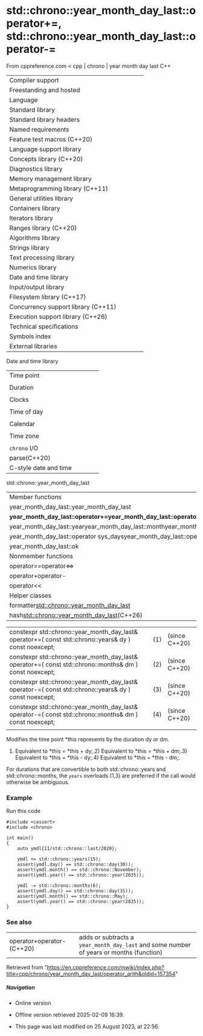 # std::chrono::year_month_day_last::operator+=, std::chrono::year_month_day_last::operator-=

From cppreference.com
< cpp‎ | chrono‎ | year month day last
C++

|  |  |  |  |  |
| --- | --- | --- | --- | --- |
| Compiler support | | | | |
| Freestanding and hosted | | | | |
| Language | | | | |
| Standard library | | | | |
| Standard library headers | | | | |
| Named requirements | | | | |
| Feature test macros (C++20) | | | | |
| Language support library | | | | |
| Concepts library (C++20) | | | | |
| Diagnostics library | | | | |
| Memory management library | | | | |
| Metaprogramming library (C++11) | | | | |
| General utilities library | | | | |
| Containers library | | | | |
| Iterators library | | | | |
| Ranges library (C++20) | | | | |
| Algorithms library | | | | |
| Strings library | | | | |
| Text processing library | | | | |
| Numerics library | | | | |
| Date and time library | | | | |
| Input/output library | | | | |
| Filesystem library (C++17) | | | | |
| Concurrency support library (C++11) | | | | |
| Execution support library (C++26) | | | | |
| Technical specifications | | | | |
| Symbols index | | | | |
| External libraries | | | | |

Date and time library

|  |  |  |  |  |
| --- | --- | --- | --- | --- |
| Time point | | | | |
| |  |  |  |  |  | | --- | --- | --- | --- | --- | | time_point(C++11) | | | | | | |  |  |  |  |  | | --- | --- | --- | --- | --- | | clock_time_conversion(C++20) | | | | | | |  |  |  |  |  | | --- | --- | --- | --- | --- | | clock_cast(C++20) | | | | | |
| Duration | | | | |
| |  |  |  |  |  | | --- | --- | --- | --- | --- | | duration(C++11) | | | | | |
| Clocks | | | | |
| |  |  |  |  |  | | --- | --- | --- | --- | --- | | system_clock(C++11) | | | | | | steady_clock(C++11) | | | | | | is_clock(C++20) | | | | | | |  |  |  |  |  | | --- | --- | --- | --- | --- | | utc_clock(C++20) | | | | | | tai_clock(C++20) | | | | | | high_resolution_clock(C++11) | | | | | | |  |  |  |  |  | | --- | --- | --- | --- | --- | | gps_clock(C++20) | | | | | | file_clock(C++20) | | | | | | local_t(C++20) | | | | | |
| Time of day | | | | |
| |  |  |  |  |  | | --- | --- | --- | --- | --- | | is_amis_pm(C++20)(C++20) | | | | | | |  |  |  |  |  | | --- | --- | --- | --- | --- | | make12make24(C++20)(C++20) | | | | | | |  |  |  |  |  | | --- | --- | --- | --- | --- | | hh_mm_ss(C++20) | | | | | |  | | | | | |
| Calendar | | | | |
| |  |  |  |  |  | | --- | --- | --- | --- | --- | | day(C++20) | | | | | | month(C++20) | | | | | | year(C++20) | | | | | | weekday(C++20) | | | | | | operator/(C++20) | | | | | | year_month_day(C++20) | | | | | | |  |  |  |  |  | | --- | --- | --- | --- | --- | | year_month_day_last(C++20) | | | | | | year_month_weekday(C++20) | | | | | | year_month_weekday_last(C++20) | | | | | | weekday_indexed(C++20) | | | | | | weekday_last(C++20) | | | | | | month_day(C++20) | | | | | | |  |  |  |  |  | | --- | --- | --- | --- | --- | | month_day_last(C++20) | | | | | | month_weekday(C++20) | | | | | | month_weekday_last(C++20) | | | | | | year_month(C++20) | | | | | | last_speclast(C++20)(C++20) | | | | | |
| Time zone | | | | |
| |  |  |  |  |  | | --- | --- | --- | --- | --- | | tzdb(C++20) | | | | | | tzdb_list(C++20) | | | | | | get_tzdbget_tzdb_listreload_tzdbremote_version(C++20)(C++20)(C++20)(C++20) | | | | | | sys_info(C++20) | | | | | | |  |  |  |  |  | | --- | --- | --- | --- | --- | | local_info(C++20) | | | | | | nonexistent_local_time(C++20) | | | | | | ambiguous_local_time(C++20) | | | | | | locate_zone(C++20) | | | | | | current_zone(C++20) | | | | | | time_zone(C++20) | | | | | | choose(C++20) | | | | | | |  |  |  |  |  | | --- | --- | --- | --- | --- | | zoned_traits(C++20) | | | | | | zoned_time(C++20) | | | | | | time_zone_link(C++20) | | | | | | leap_second(C++20) | | | | | | leap_second_info(C++20) | | | | | | get_leap_second_info(C++20) | | | | | |  | | | | | |
| `chrono` I/O | | | | |
| parse(C++20) | | | | |
| C-style date and time | | | | |

std::chrono::year_month_day_last

|  |  |  |  |  |
| --- | --- | --- | --- | --- |
| Member functions | | | | |
| year_month_day_last::year_month_day_last | | | | |
| ****year_month_day_last::operator+=year_month_day_last::operator-=**** | | | | |
| year_month_day_last::yearyear_month_day_last::monthyear_month_day_last::dayyear_month_day_last::month_day_last | | | | |
| year_month_day_last::operator sys_daysyear_month_day_last::operator local_days | | | | |
| year_month_day_last::ok | | | | |
| Nonmember functions | | | | |
| operator==operator<=> | | | | |
| operator+operator- | | | | |
| operator<< | | | | |
| Helper classes | | | | |
| formatter<std::chrono::year_month_day_last> | | | | |
| hash<std::chrono::year_month_day_last>(C++26) | | | | |

|  |  |  |
| --- | --- | --- |
| constexpr std::chrono::year_month_day_last&      operator+=( const std::chrono::years& dy ) const noexcept; | (1) | (since C++20) |
| constexpr std::chrono::year_month_day_last&      operator+=( const std::chrono::months& dm ) const noexcept; | (2) | (since C++20) |
| constexpr std::chrono::year_month_day_last&      operator-=( const std::chrono::years& dy ) const noexcept; | (3) | (since C++20) |
| constexpr std::chrono::year_month_day_last&      operator-=( const std::chrono::months& dm ) const noexcept; | (4) | (since C++20) |
|  |  |  |

Modifies the time point \*this represents by the duration dy or dm.

1) Equivalent to \*this = \*this + dy;.2) Equivalent to \*this = \*this + dm;.3) Equivalent to \*this = \*this - dy;.4) Equivalent to \*this = \*this - dm;.

For durations that are convertible to both std::chrono::years and std::chrono::months, the `years` overloads (1,3) are preferred if the call would otherwise be ambiguous.

### Example

Run this code

```
#include <cassert>
#include <chrono>
 
int main()
{
    auto ymdl{11/std::chrono::last/2020};
 
    ymdl += std::chrono::years(15);
    assert(ymdl.day() == std::chrono::day(30));
    assert(ymdl.month() == std::chrono::November);
    assert(ymdl.year() == std::chrono::year(2035));
 
    ymdl -= std::chrono::months(6);
    assert(ymdl.day() == std::chrono::day(31));
    assert(ymdl.month() == std::chrono::May);
    assert(ymdl.year() == std::chrono::year(2035));
}

```

### See also

|  |  |
| --- | --- |
| operator+operator-(C++20) | adds or subtracts a `year_month_day_last` and some number of years or months   (function) |

Retrieved from "<https://en.cppreference.com/mwiki/index.php?title=cpp/chrono/year_month_day_last/operator_arith&oldid=157354>"

##### Navigation

- Online version
- Offline version retrieved 2025-02-09 16:39.

- This page was last modified on 25 August 2023, at 22:56.